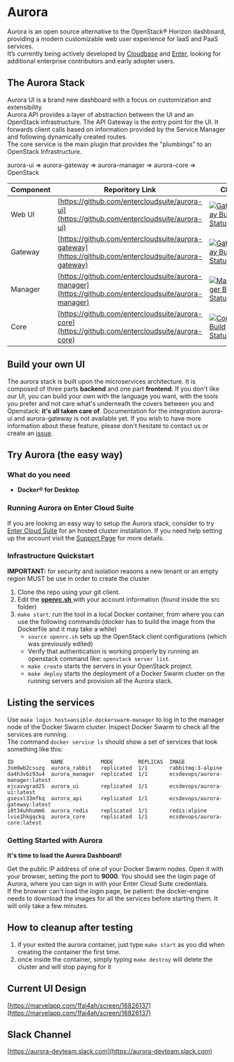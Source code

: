 # Aurora

Aurora is an open source alternative to the OpenStack® Horizon dashboard, providing a modern customizable web user experience for IaaS and PaaS services.  
It’s currently being actively developed by [Cloudbase](http://www.cloudbase.it) and [Enter](http://www.entercloudsuite.com), looking for additional enterprise contributors and early adopter users.

## The Aurora Stack

Aurora UI is a brand new dashboard with a focus on customization and extensibility.  
Aurora API provides a layer of abstraction between the UI and an OpenStack infrastructure. The API Gateway is the entry point for the UI. It forwards client calls based on information provided by the Service Manager and following dynamically created routes.  
The core service is the main plugin that provides the "plumbings" to an OpenStack Infrastructure.  

aurora-ui => aurora-gateway => aurora-manager => aurora-core => OpenStack

| Component | Reporitory Link | CI |
| -- | -- | --|
| Web UI | [https://github.com/entercloudsuite/aurora-ui](https://github.com/entercloudsuite/aurora-ui) |[![Gateway Build Status](http://185.48.34.80/api/badges/entercloudsuite/aurora-ui/status.svg)](http://185.48.34.80/entercloudsuite/aurora-ui) |
| Gateway | [https://github.com/entercloudsuite/aurora-gateway](https://github.com/entercloudsuite/aurora-gateway) |[![Gateway Build Status](http://185.48.34.80/api/badges/entercloudsuite/aurora-gateway/status.svg)](http://185.48.34.80/entercloudsuite/aurora-gateway) |
| Manager  | [https://github.com/entercloudsuite/aurora-manager](https://github.com/entercloudsuite/aurora-manager) |[![Manager Build Status](http://185.48.34.80/api/badges/entercloudsuite/aurora-manager/status.svg)](http://185.48.34.80/entercloudsuite/aurora-manager) |
| Core | [https://github.com/entercloudsuite/aurora-core](https://github.com/entercloudsuite/aurora-core) |[![Core Build Status](http://185.48.34.80/api/badges/entercloudsuite/aurora-core/status.svg)](http://185.48.34.80/entercloudsuite/aurora-core) |


## Build your own UI

The aurora stack is built upon the microservices architecture. It is composed of three parts **backend** and one part **frontend**. 
If you don't like our UI, you can build your own with the language you want, with the tools you prefer and not care what's underneath the covers between you and Openstack: **it's all taken care of**.
Documentation for the integration aurora-ui and aurora-gateway is not available yet. If you wish to have more information about these feature, please don't hesitate to contact us or create an [issue](https://github.com/entercloudsuite/aurora/issues).

## Try Aurora (the easy way)


### What do you need
- **Docker® for Desktop**

### Running Aurora on Enter Cloud Suite

If you are looking an easy way to setup the Aurora stack, consider to try [Enter Cloud Suite](http://www.entercloudsuite.com) for an hosted cluster installation.
If you need help setting up the account visit the [Support Page](https://www.entercloudsuite.com/en/contact-us/) for more details.

### Infrastructure Quickstart 
**IMPORTANT:** for security and isolation reasons a new tenant or an empty region MUST be use in order to create the cluster

1. Clone the repo using your git client.  
2. Edit the [ **openrc.sh** ](/src/openrc.sh) with your account information (found inside the src folder)
3. `make start`: run the tool in a local Docker container, from where you can use the following commands:(docker has to build the image from the Dockerfile and it may take a while)  
    - `source openrc.sh` sets up the OpenStack client configurations (which was previously edited)
    - Verify that authentication is working properly by running an openstack command like: `openstack server list`.
    - `make create` starts the servers in your OpenStack project. 
    - `make deploy` starts the deployment of a Docker Swarm cluster on the running servers and provision all the Aurora stack.

## Listing the services

Use  `make login host=ansible-dockerswarm-manager` to log in to the manager node of the Docker Swarm cluster.
Inspect Docker Swarm to check all the services are running.  
The command `docker service ls` should show a set of services that look something like this:   

```
ID            NAME            MODE        REPLICAS  IMAGE
3sm9wb2csuzg  aurora_rabbit   replicated  1/1       rabbitmq:3-alpine
da4h3v6z93u4  aurora_manager  replicated  1/1       ecsdevops/aurora-manager:latest
ejcavvgrad25  aurora_ui       replicated  1/1       ecsdevops/aurora-ui:latest
gsesxl33mfkq  aurora_api      replicated  1/1       ecsdevops/aurora-gateway:latest
i0t34uhhumm6  aurora_redis    replicated  1/1       redis:alpine
lvie1hkgqckq  aurora_core     replicated  1/1       ecsdevops/aurora-core:latest
```

### Getting Started with Aurora

**It's time to load the Aurora Dashboard!**

Get the public IP address of one of your Docker Swarm nodes.
Open it with your browser, setting the port to **9000**. You should see the login page of Aurora, where you can sign in with your Enter Cloud Suite credentials.  
If the browser can't load the login page, be patient: the docker-engine needs to download the images for all the services before starting them. It will only take a few minutes. 

## How to cleanup after testing
1. if your exited the aurora container, just type `make start` as you did when creating the container the first time.
2. once inside the container, simply typing `make destroy` will delete the cluster and will stop paying for it

## Current UI Design
[https://marvelapp.com/1fai4ah/screen/16826137](https://marvelapp.com/1fai4ah/screen/16826137)

## Slack Channel
[https://aurora-devteam.slack.com](https://aurora-devteam.slack.com)